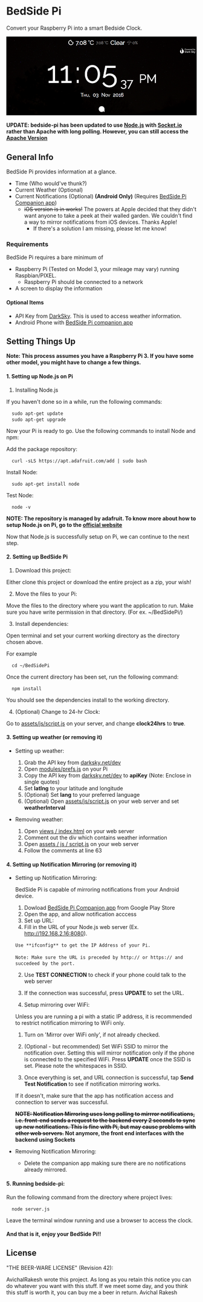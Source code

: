 # BedSide Pi
Convert your Raspberry Pi into a smart Bedside Clock.

![alt-tag](screenshot/img.png)

**UPDATE: bedside-pi has been updated to use [Node.js](https://nodejs.org/en/) with [Socket.io](http://socket.io/) rather than Apache with long polling. However, you can still access the [Apache Version](https://github.com/avirakesh/bedside-pi/tree/apache)**

## General Info 
BedSide Pi provides information at a glance.
- Time (Who would've thunk?)
- Current Weather (Optional)
- Current Notifications (Optional) **(Android Only)** (Requires [BedSide Pi Companion app](https://play.google.com/store/apps/details?id=com.highonh2o.tabletoppi))
  - ~~iOS version is in works!~~ The powers at Apple decided that they didn't want anyone to take a peek at their walled garden. We couldn't find a way to mirror notifications from iOS devices. Thanks Apple!  
    - If there's a solution I am missing, please let me know!

### Requirements
BedSide Pi requires a bare minimum of
- Raspberry Pi (Tested on Model 3, your mileage may vary) running Raspbian/PIXEL.
  - Raspberry Pi should be connected to a network
- A screen to display the information

#### Optional Items
- API Key from [DarkSky](https://darksky.net/dev/). This is used to access weather information.
- Android Phone with [BedSide Pi companion app](https://play.google.com/store/apps/details?id=com.highonh2o.tabletoppi)


## Setting Things Up 
**Note: This process assumes you have a Raspberry Pi 3. If you have some other model, you might have to change a few things.**

#### 1. Setting up Node.js on Pi
  
1. Installing Node.js
  
If you haven't done so in a while, run the following commands:
     
      sudo apt-get update
      sudo apt-get upgrade
        
Now your Pi is ready to go. Use the following commands to install Node and npm:
    
  Add the package repository:
        
      curl -sLS https://apt.adafruit.com/add | sudo bash
        
 Install Node:
     
      sudo apt-get install node
        
 Test Node:
        
      node -v


**NOTE: The repository is managed by adafruit. To know more about how to setup Node.js on Pi, go to the [official website](https://learn.adafruit.com/node-embedded-development/installing-node-dot-js)**

Now that Node.js is successfully setup on Pi, we can continue to the next step.

#### 2. Setting up BedSide Pi
  
1. Download this project:
  
  Either clone this project or download the entire project as a zip, your wish!
    
2. Move the files to your Pi:
  
  Move the files to the directory where you want the application to run. Make sure you have write permission in that directory. (For ex. ~/BedSidePi/)
    
3. Install dependencies:
  
  Open terminal and set your current working directory as the directory chosen above.
    
  For example
        
      cd ~/BedSidePi
        
  Once the current directory has been set, run the following command:
    
      npm install
        
  You should see the dependencies install to the working directory.
    
4. (Optional) Change to 24-hr Clock:
  
  Go to [assets/js/script.js](assets/js/script.js) on your server, and change **clock24hrs** to **true**.
      


#### 3. Setting up weather (or removing it)

  * Setting up weather:
    1. Grab the API key from [darksky.net/dev](https://darksky.net/dev/)
    2. Open [modules/prefs.js](modules/prefs.js) on your Pi
    3. Copy the API key from [darksky.net/dev](https://darksky.net/dev/) to **apiKey** (Note: Enclose in single quotes)
    4. Set **latlng** to your latitude and longitude
    5. (Optional) Set **lang** to your preferred language
    5. (Optional) Open [assets/js/script.js](assets/js/script.js) on your web server and set **weatherInterval**
    
  * Removing weather:
    1. Open [views / index.html](views/index.html) on your web server
    2. Comment out the div which contains weather information
    3. Open [assets / js / script.js](assets/js/script.js) on your web server
    4. Follow the comments at line 63
    

#### 4. Setting up Notification Mirroring (or removing it)

  * Setting up Notification Mirroring:

    BedSide Pi is capable of mirroring notifications from your Android device. 
  
    1. Dowload [BedSide Pi Companion app](https://play.google.com/store/apps/details?id=com.highonh2o.tabletoppi) from Google Play Store 
    2. Open the app, and allow notification acccess
    3. Set up URL:
      1. Fill in the URL of your Node.js web server (Ex. http://192.168.2.16:8080).
    
        Use **ifconfig** to get the IP Address of your Pi.
        
        Note: Make sure the URL is preceded by http:// or https:// and succedeed by the port.
        
      2. Use **TEST CONNECTION** to check if your phone could talk to the web server
      3. If the connection was successful, press **UPDATE** to set the URL.
      
    4. Setup mirroring over WiFi:
    
      Unless you are running a pi with a static IP address, it is recommended to restrict notification mirroring to WiFi only.
      
      1. Turn on 'Mirror over WiFi only', if not already checked.
      2. (Optional - but recommended) Set WiFi SSID to mirror the notification over. Setting this will mirror notification only if the phone is connected to the specified WiFi. Press **UPDATE** once the SSID is set. Please note the whitespaces in SSID.
      
    5. Once everything is set, and URL connection is successful, tap **Send Test Notification** to see if notification mirroring works. 
    
      If it doesn't, make sure that the app has notification access and connection to server was successful.
      
    **~~NOTE: Notification Mirroring uses long polling to mirrror notifications, i.e. front-end sends a request to the backend every 2 seconds to sync up new notifications. This is fine with Pi, but may cause problems with other web servers.~~ Not anymore, the front end interfaces with the backend using Sockets**
      
  * Removing Notification Mirroring:
  
    * Delete the companion app making sure there are no notifications already mirrored.
    
#### 5. Running bedside-pi:
  
  Run the following command from the directory where project lives:
  
      node server.js
      
  Leave the terminal window running and use a browser to access the clock.

#### And that is it, enjoy your BedSide Pi!!

## License

"THE BEER-WARE LICENSE" (Revision 42):

AvichalRakesh  wrote this project. As long as you retain this notice you can do whatever you want with this stuff. If we meet some day, and you think this stuff is worth it, you can buy me a beer in return. Avichal Rakesh
